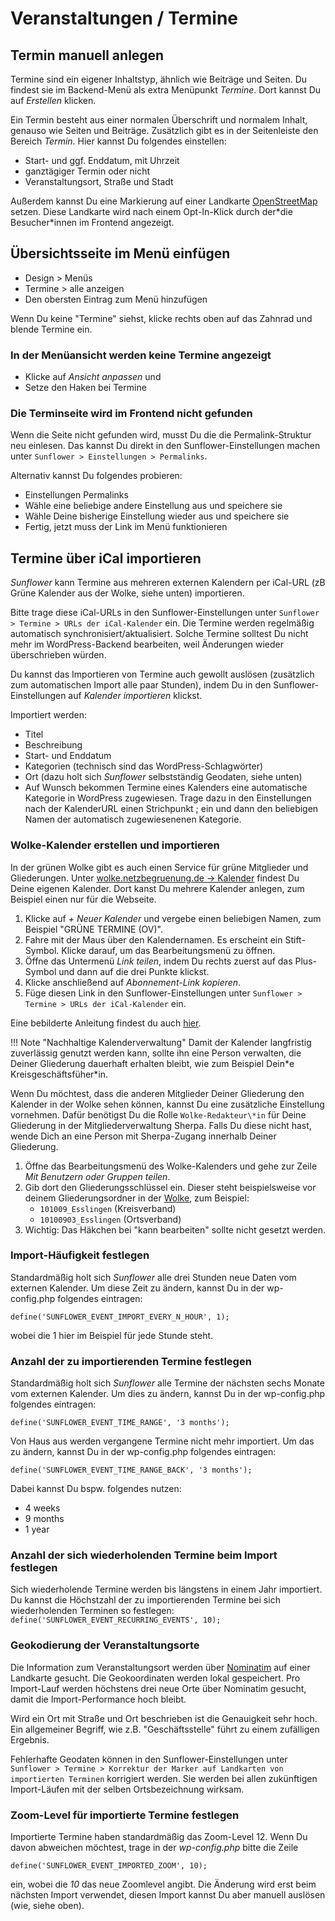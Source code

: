 # Veranstaltungen / Termine

## Termin manuell anlegen

Termine sind ein eigener Inhaltstyp, ähnlich wie Beiträge und Seiten. Du findest sie im Backend-Menü als extra Menüpunkt *Termine*. Dort kannst Du auf *Erstellen* klicken.

Ein Termin besteht aus einer normalen Überschrift und normalem Inhalt, genauso wie Seiten und Beiträge. Zusätzlich gibt es in der Seitenleiste den Bereich *Termin*. Hier kannst Du folgendes einstellen:

- Start- und ggf. Enddatum, mit Uhrzeit
- ganztägiger Termin oder nicht
- Veranstaltungsort, Straße und Stadt

Außerdem kannst Du eine Markierung auf einer Landkarte [OpenStreetMap](https://www.openstreetmap.de/) setzen. Diese Landkarte wird nach einem Opt-In-Klick durch der\*die Besucher\*innen im Frontend angezeigt.

## Übersichtsseite im Menü einfügen

- Design > Menüs
- Termine > alle anzeigen
- Den obersten Eintrag zum Menü hinzufügen

Wenn Du keine "Termine" siehst, klicke rechts oben auf das Zahnrad und blende Termine ein.

### In der Menüansicht werden keine Termine angezeigt

- Klicke auf *Ansicht anpassen* und
- Setze den Haken bei Termine

### Die Terminseite wird im Frontend nicht gefunden

Wenn die Seite nicht gefunden wird, musst Du die die Permalink-Struktur neu einlesen.
Das kannst Du direkt in den Sunflower-Einstellungen machen unter `Sunflower > Einstellungen > Permalinks`.

Alternativ kannst Du folgendes probieren:

- Einstellungen Permalinks
- Wähle eine beliebige andere Einstellung aus und speichere sie
- Wähle Deine bisherige Einstellung wieder aus und speichere sie
- Fertig, jetzt muss der Link im Menü funktionieren

## Termine über iCal importieren

*Sunflower* kann Termine aus mehreren externen Kalendern per iCal-URL (zB Grüne Kalender aus der Wolke, siehe unten) importieren.

Bitte trage diese iCal-URLs in den Sunflower-Einstellungen unter `Sunflower > Termine > URLs der iCal-Kalender` ein. Die Termine werden regelmäßig automatisch synchronisiert/aktualisiert. Solche Termine solltest Du nicht mehr im WordPress-Backend bearbeiten, weil Änderungen wieder überschrieben würden.

Du kannst das Importieren von Termine auch gewollt auslösen (zusätzlich zum automatischen Import alle paar Stunden), indem Du in den Sunflower-Einstellungen auf *Kalender importieren* klickst.

Importiert werden:

- Titel
- Beschreibung
- Start- und Enddatum
- Kategorien (technisch sind das WordPress-Schlagwörter)
- Ort (dazu holt sich *Sunflower* selbstständig Geodaten, siehe unten)
- Auf Wunsch bekommen Termine eines Kalenders eine automatische Kategorie in WordPress zugewiesen. Trage dazu in den Einstellungen nach der KalenderURL einen Strichpunkt ; ein und dann den beliebigen Namen der automatisch zugewiesenenen Kategorie.

### Wolke-Kalender erstellen und importieren

In der grünen Wolke gibt es auch einen Service für grüne Mitglieder und Gliederungen. Unter [wolke.netzbegruenung.de -> Kalender](https://wolke.netzbegruenung.de/apps/calendar/dayGridMonth/now) findest Du Deine eigenen Kalender. Dort kanst Du mehrere Kalender anlegen, zum Beispiel einen nur für die Webseite.

1. Klicke auf *+ Neuer Kalender* und vergebe einen beliebigen Namen, zum Beispiel "GRÜNE TERMINE (OV)".
2. Fahre mit der Maus über den Kalendernamen. Es erscheint ein Stift-Symbol. Klicke darauf, um das Bearbeitungsmenü zu öffnen.
3. Öffne das Untermenü *Link teilen*, indem Du rechts zuerst auf das Plus-Symbol und dann auf die drei Punkte klickst.
4. Klicke anschließend auf *Abonnement-Link kopieren*.
5. Füge diesen Link in den Sunflower-Einstellungen unter `Sunflower > Termine > URLs der iCal-Kalender` ein.

Eine bebilderte Anleitung findest du auch [hier](https://gcms-intern.de/anleitungen/single/termine-anlegen#c892817).

!!! Note "Nachhaltige Kalenderverwaltung"
	Damit der Kalender langfristig zuverlässig genutzt werden kann, sollte ihn eine Person verwalten, die Deiner Gliederung dauerhaft erhalten bleibt, wie zum Beispiel Dein\*e Kreisgeschäftsfüher\*in. 

Wenn Du möchtest, dass die anderen Mitglieder Deiner Gliederung den Kalender in der Wolke sehen können, kannst Du eine zusätzliche Einstellung vornehmen. Dafür benötigst Du die Rolle `Wolke-Redakteur\*in` für Deine Gliederung in der Mitgliederverwaltung Sherpa. Falls Du diese nicht hast, wende Dich an eine Person mit Sherpa-Zugang innerhalb Deiner Gliederung.

1. Öffne das Bearbeitungsmenü des Wolke-Kalenders und gehe zur Zeile *Mit Benutzern oder Gruppen teilen*.
2. Gib dort den Gliederungsschlüssel ein. Dieser steht beispielsweise vor deinem Gliederungsordner in der [Wolke](https://wolke.netzbegruenung.de), zum Beispiel:
	- `101009_Esslingen` (Kreisverband)
  	- `10100903_Esslingen` (Ortsverband)
3. Wichtig: Das Häkchen bei "kann bearbeiten" sollte nicht gesetzt werden.

### Import-Häufigkeit festlegen
Standardmäßig holt sich *Sunflower* alle drei Stunden neue Daten vom externen Kalender. Um diese Zeit zu ändern, kannst Du in der wp-config.php folgendes eintragen:

``define('SUNFLOWER_EVENT_IMPORT_EVERY_N_HOUR', 1);``

wobei die 1 hier im Beispiel für jede Stunde steht.

### Anzahl der zu importierenden Termine festlegen

Standardmäßig holt sich *Sunflower* alle Termine der nächsten sechs Monate vom externen Kalender. Um dies zu ändern, kannst Du in der wp-config.php folgendes eintragen:

``define('SUNFLOWER_EVENT_TIME_RANGE', '3 months');``

Von Haus aus werden vergangene Termine nicht mehr importiert. Um das zu ändern, kannst Du in der wp-config.php folgendes eintragen:

``define('SUNFLOWER_EVENT_TIME_RANGE_BACK', '3 months');``

Dabei kannst Du bspw. folgendes nutzen:

- 4 weeks
- 9 months
- 1 year

### Anzahl der sich wiederholenden Termine beim Import festlegen

Sich wiederholende Termine werden bis längstens in einem Jahr importiert. Du kannst die Höchstzahl der zu
importierenden Termine bei sich wiederholenden Terminen so festlegen:
``define('SUNFLOWER_EVENT_RECURRING_EVENTS', 10);``

### Geokodierung der Veranstaltungsorte

Die Information zum Veranstaltungsort werden über [Nominatim](https://nominatim.openstreetmap.org/ui/) auf einer Landkarte gesucht. Die Geokoordinaten werden lokal gespeichert. Pro Import-Lauf werden höchstens drei neue Orte über Nominatim gesucht, damit die Import-Performance hoch bleibt.

Wird ein Ort mit Straße und Ort beschrieben ist die Genauigkeit sehr hoch. Ein allgemeiner Begriff, wie z.B. "Geschäftsstelle" führt zu einem zufälligen Ergebnis.

Fehlerhafte Geodaten können in den Sunflower-Einstellungen unter `Sunflower > Termine > Korrektur der Marker auf Landkarten von importierten Terminen` korrigiert werden. Sie werden bei allen zukünftigen Import-Läufen mit der selben Ortsbezeichnung wirksam.

### Zoom-Level für importierte Termine festlegen

Importierte Termine haben standardmäßig das Zoom-Level 12. Wenn Du davon abweichen möchtest, trage in der *wp-config.php* bitte die Zeile

``define('SUNFLOWER_EVENT_IMPORTED_ZOOM', 10);``

ein, wobei die *10* das neue Zoomlevel angibt. Die Änderung wird erst beim nächsten Import verwendet, diesen Import kannst Du aber manuell auslösen (wie, siehe oben).
